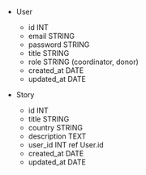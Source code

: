 - User
  - id INT
  - email STRING
  - password STRING
  - title STRING
  - role STRING (coordinator, donor)
  - created_at DATE
  - updated_at DATE

- Story
  - id INT
  - title STRING
  - country STRING
  - description TEXT
  - user_id INT ref User.id
  - created_at DATE
  - updated_at DATE